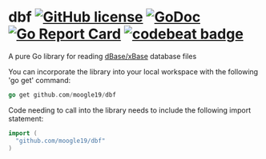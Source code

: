 # dbf [![GitHub license](https://img.shields.io/github/license/moogle19/dbf.svg)](https://github.com/moogle19/dbf/blob/master/LICENSE) [![GoDoc](https://godoc.org/github.com/moogle19/dbf?status.svg)](https://godoc.org/github.com/moogle19/dbf) [![Go Report Card](https://goreportcard.com/badge/moogle19/dbf)](https://goreportcard.com/report/moogle19/dbf) [![codebeat badge](https://codebeat.co/badges/ac41cf5d-87da-4cd3-bf58-29bbcced0fef)](https://codebeat.co/projects/github-com-moogle19-dbf-master)

A pure Go library for reading [dBase/xBase](http://en.wikipedia.org/wiki/DBase#File_formats) database files

You can incorporate the library into your local workspace with the following 'go get' command:

```go
go get github.com/moogle19/dbf
```

Code needing to call into the library needs to include the following import statement:
```go
import (
  "github.com/moogle19/dbf"
)
```
